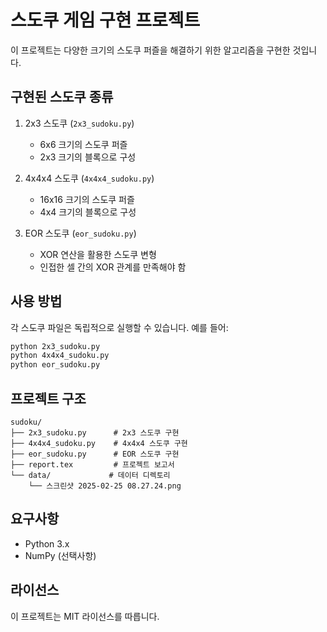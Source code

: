 # 스도쿠 게임 구현 프로젝트

이 프로젝트는 다양한 크기의 스도쿠 퍼즐을 해결하기 위한 알고리즘을 구현한 것입니다.

## 구현된 스도쿠 종류

1. 2x3 스도쿠 (`2x3_sudoku.py`)
   - 6x6 크기의 스도쿠 퍼즐
   - 2x3 크기의 블록으로 구성

2. 4x4x4 스도쿠 (`4x4x4_sudoku.py`)
   - 16x16 크기의 스도쿠 퍼즐
   - 4x4 크기의 블록으로 구성

3. EOR 스도쿠 (`eor_sudoku.py`)
   - XOR 연산을 활용한 스도쿠 변형
   - 인접한 셀 간의 XOR 관계를 만족해야 함

## 사용 방법

각 스도쿠 파일은 독립적으로 실행할 수 있습니다. 예를 들어:

```bash
python 2x3_sudoku.py
python 4x4x4_sudoku.py
python eor_sudoku.py
```

## 프로젝트 구조

```
sudoku/
├── 2x3_sudoku.py      # 2x3 스도쿠 구현
├── 4x4x4_sudoku.py    # 4x4x4 스도쿠 구현
├── eor_sudoku.py      # EOR 스도쿠 구현
├── report.tex         # 프로젝트 보고서
└── data/             # 데이터 디렉토리
    └── 스크린샷 2025-02-25 08.27.24.png
```

## 요구사항

- Python 3.x
- NumPy (선택사항)

## 라이선스

이 프로젝트는 MIT 라이선스를 따릅니다. 